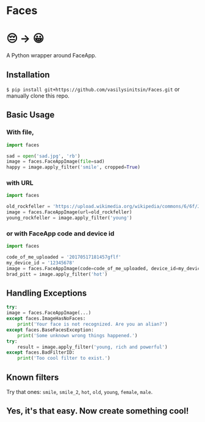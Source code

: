 # Faces
# :pensive: →  :grinning:

A Python wrapper around FaceApp.

 ## Installation
 `$ pip install git+https://github.com/vasilysinitsin/Faces.git`
 or manually clone this repo.
 
 ## Basic Usage
 ### With file,
 ```python
import faces

sad = open('sad.jpg', 'rb')
image = faces.FaceAppImage(file=sad)
happy = image.apply_filter('smile', cropped=True)
```
### with URL
 ```python
import faces

old_rockfeller = 'https://upload.wikimedia.org/wikipedia/commons/6/6f/John_D._Rockefeller_1885.jpg'
image = faces.FaceAppImage(url=old_rockfeller)
young_rockfeller = image.apply_filter('young')
```
### or with FaceApp code and device id
```python
import faces

code_of_me_uploaded = '20170517181457gflf'
my_device_id = '12345678'
image = faces.FaceAppImage(code=code_of_me_uploaded, device_id=my_device_id)
brad_pitt = image.apply_filter('hot')
```

## Handling Exceptions
```python
try:
image = faces.FaceAppImage(...)
except faces.ImageHasNoFaces:
    print('Your face is not recognized. Are you an alian?')
except faces.BaseFacesException:
    print('Some unknown wrong things happened.')
try:
    result = image.apply_filter('young, rich and powerful')
except faces.BadFilterID:
    print('Too cool filter to exist.')
```

## Known filters
Try that ones: `smile`, `smile_2`, `hot`, `old`, `young`, `female`, `male`.

## Yes, it's that easy. Now create something cool!